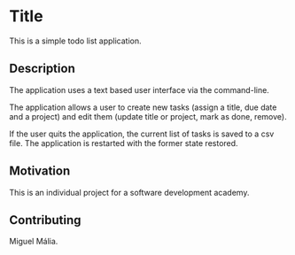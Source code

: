 # Title
<p>This is a simple todo list application.</p>

## Description
<p>The application uses a text based user interface via the command-line.</p>
<p>The application allows a user to create new tasks (assign a title, due date and a project) and edit them (update title or project, mark as done, remove).</p>
<p>If the user quits the application, the current list of tasks is saved to a csv file. The application is restarted with the former state restored.</p>

## Motivation
<p>This is an individual project for a software development academy.</p>

## Contributing
<p>Miguel Mália.</p>
